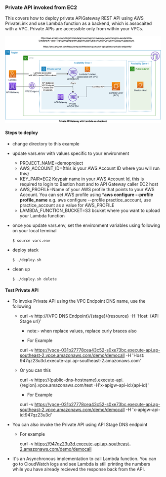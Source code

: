 ### Private API invoked from EC2

This covers how to deploy private APIGateway REST API using AWS PrivateLink and use Lambda function as a backend, which is assocaited with a VPC. Private APIs are accessible only from within your VPCs.

![](./images/apigateway-usecases.png)

#### Steps to deploy

- change directory to this example
- update vars.env with values specific to your environment
    - PROJECT_NAME=demoproject
    - AWS_ACCOUNT_ID={this is your AWS Account ID where you will run this}
    - KEY_PAIR=EC2 Keypair name in your AWS Account Id, this is required to login to Bastion host and to API Gateway caller EC2 host
    - AWS_PROFILE=Name of your AWS profile that points to your AWS Account. You can set AWS profile using ***aws configure --profile profile_name** e.g. aws configure --profile practice_account, use practice_account as a value for AWS_PROFILE 
    - LAMBDA_FUNCTION_BUCKET=S3 bcuket where you want to upload your Lambda function

- once you update vars.env, set the environment variables using following on your local terminal

    ```$ source vars.env```

- deploy stack

    ```$ ./deploy.sh```

- clean up

    ```$ ./deploy.sh delete```


#### Test Private API

- To invoke Private API using the VPC Endpoint DNS name, use the following

    - curl -v http://{VPC DNS Endpoint}/{stage}/{resource} -H 'Host: {API Stage url}'

        - note:- when replace values, replace curly braces also

        - For Example

        curl -v https://vpce-031b27778cea43c52-s0xe73bc.execute-api.ap-southeast-2.vpce.amazonaws.com/demo/democall -H 'Host: 947qz23u3d.execute-api.ap-southeast-2.amazonaws.com'

    - Or you can this
    
        curl -v https://{public-dns-hostname}.execute-api.{region}.vpce.amazonaws.com/test -H'x-apigw-api-id:{api-id}'

        - For Example

        curl -v https://vpce-031b27778cea43c52-s0xe73bc.execute-api.ap-southeast-2.vpce.amazonaws.com/demo/democall -H 'x-apigw-api-id:947qz23u3d'

- You can also invoke the Private API using API Stage DNS endpoint

    - For example

        curl -v  https://947qz23u3d.execute-api.ap-southeast-2.amazonaws.com/demo/democall


- It's an Asynchronous implementation to call Lambda function. You can go to CloudWatch logs and see Lambda is still printing the numbers while you have already recieved the response back from the API.